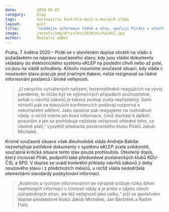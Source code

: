 ```yaml
---
date:         2020-05-07
category:     blog
tags:         koronavirus kontrola-moci-a-mocných vláda
layout:       post
title:        "Uvádějte informace řádně a včas, apeluji Piráti v otevřeném dopisu vládě"
image:        /assets/img/articles/2020/michalek1.jpg
author:       Mediální odbor
---  
```


 

Praha, 7. května 2020 – Piráti se v otevřeném dopise obrátili na vládu s požadavkem na nápravu současného stavu, kdy jsou vládní dokumenty vkládány do elektronického systému eKLEP na poslední chvíli nebo až poté, co jsou na vládě schváleny. Ačkoliv rozumíme současné situaci, kdy vláda v nouzovém stavu pracuje pod značným tlakem, nelze rezignovat na řádné informování poslanců i široké veřejnosti.

> „U narychlo vytvářených nařízení, bezprostředně reagujících na vývoj pandemie, to může být ve výjimečných případech pochopitelné, avšak u návrhů zákonů je takový postup zcela nepřijatelný. Sami ministři pak na tiskových konferencích podávají rozporná a nekompletní sdělení. Jako opozice pak reagujeme na rozhodnutí vlády, o nichž máme jen kusé informace, čímž dochází k dalším posunům a jen se prohlubuje nejistota veřejnosti ohledně toho, co vlastně platí,“ vysvětlil předseda poslaneckého klubu Pirátů Jakub Michálek.

Kromě současné situace však dlouhodobě vláda Andreje Babiše nezveřejňuje potřebné dokumenty v systému eKLEP zcela svědomitě, současná kritická situace tento stav pouze prohloubila. Otevřený dopis, který iniciovali Piráti, podpořili také předsedové poslaneckých klubů KDU-ČSL a SPD. V dopise se uvádí konkrétní příklady návrhů zákonů z doby nouzového stavu i z předchozích měsíců, u nichž vláda nedodržela elementární standardy poskytování informací.

> „Kvalitním a rychlým informováním se výrazně snižuje riziko šíření nepřesných informací o činnosti vlády a je proto v zájmu všech zúčastněných stran, ale též veřejnosti jako celku,“ píší ve společném dopise předsedové klubů Jakub Michálek, Jan Bartošek a Radim Fiala.

